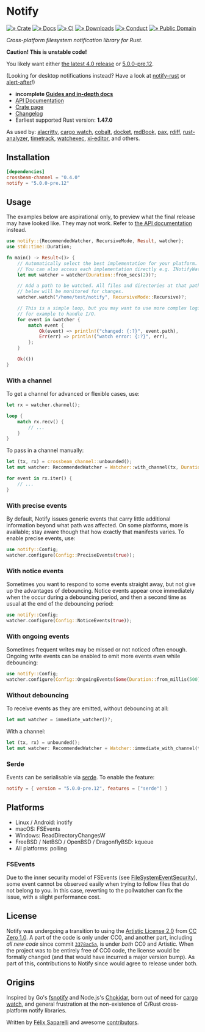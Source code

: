 # Notify

[![» Crate](https://flat.badgen.net/crates/v/notify)][crate]
[![» Docs](https://flat.badgen.net/badge/api/docs.rs/df3600)][docs]
[![» CI](https://flat.badgen.net/github/checks/notify-rs/notify/main)][build]
[![» Downloads](https://flat.badgen.net/crates/d/notify)][crate]
[![» Conduct](https://flat.badgen.net/badge/contributor/covenant/5e0d73)][coc]
[![» Public Domain](https://flat.badgen.net/badge/license/CC0-1.0/purple)][cc0]

_Cross-platform filesystem notification library for Rust._

**Caution! This is unstable code!**

You likely want either [the latest 4.0 release] or [5.0.0-pre.12].

[the latest 4.0 release]: https://github.com/notify-rs/notify/tree/v4.0.16#notify
[5.0.0-pre.12]: https://github.com/notify-rs/notify/tree/v5.0.0-pre.12#notify

(Looking for desktop notifications instead? Have a look at [notify-rust] or
[alert-after]!)

- **incomplete [Guides and in-depth docs][wiki]**
- [API Documentation][docs]
- [Crate page][crate]
- [Changelog][changelog]
- Earliest supported Rust version: **1.47.0**

As used by: [alacritty], [cargo watch], [cobalt], [docket], [mdBook], [pax],
[rdiff], [rust-analyzer], [timetrack], [watchexec], [xi-editor], and others.

## Installation

```toml
[dependencies]
crossbeam-channel = "0.4.0"
notify = "5.0.0-pre.12"
```

## Usage

The examples below are aspirational only, to preview what the final release may
have looked like. They may not work. Refer to [the API documentation][docs] instead.

```rust
use notify::{RecommendedWatcher, RecursiveMode, Result, watcher};
use std::time::Duration;

fn main() -> Result<()> {
    // Automatically select the best implementation for your platform.
    // You can also access each implementation directly e.g. INotifyWatcher.
    let mut watcher = watcher(Duration::from_secs(2))?;

    // Add a path to be watched. All files and directories at that path and
    // below will be monitored for changes.
    watcher.watch("/home/test/notify", RecursiveMode::Recursive)?;

    // This is a simple loop, but you may want to use more complex logic here,
    // for example to handle I/O.
    for event in &watcher {
        match event {
            Ok(event) => println!("changed: {:?}", event.path),
            Err(err) => println!("watch error: {:?}", err),
        };
    }

    Ok(())
}
```

### With a channel

To get a channel for advanced or flexible cases, use:

```rust
let rx = watcher.channel();

loop {
    match rx.recv() {
        // ...
    }
}
```

To pass in a channel manually:

```rust
let (tx, rx) = crossbeam_channel::unbounded();
let mut watcher: RecommendedWatcher = Watcher::with_channel(tx, Duration::from_secs(2))?;

for event in rx.iter() {
    // ...
}
```

### With precise events

By default, Notify issues generic events that carry little additional
information beyond what path was affected. On some platforms, more is
available; stay aware though that how exactly that manifests varies. To enable
precise events, use:

```rust
use notify::Config;
watcher.configure(Config::PreciseEvents(true));
```

### With notice events

Sometimes you want to respond to some events straight away, but not give up the
advantages of debouncing. Notice events appear once immediately when the occur
during a debouncing period, and then a second time as usual at the end of the
debouncing period:

```rust
use notify::Config;
watcher.configure(Config::NoticeEvents(true));
```

### With ongoing events

Sometimes frequent writes may be missed or not noticed often enough. Ongoing
write events can be enabled to emit more events even while debouncing:

```rust
use notify::Config;
watcher.configure(Config::OngoingEvents(Some(Duration::from_millis(500))));
```

### Without debouncing

To receive events as they are emitted, without debouncing at all:

```rust
let mut watcher = immediate_watcher()?;
```

With a channel:

```rust
let (tx, rx) = unbounded();
let mut watcher: RecommendedWatcher = Watcher::immediate_with_channel(tx)?;
```

### Serde

Events can be serialisable via [serde]. To enable the feature:

```toml
notify = { version = "5.0.0-pre.12", features = ["serde"] }
```

## Platforms

- Linux / Android: inotify
- macOS: FSEvents
- Windows: ReadDirectoryChangesW
- FreeBSD / NetBSD / OpenBSD / DragonflyBSD: kqueue
- All platforms: polling

### FSEvents

Due to the inner security model of FSEvents (see [FileSystemEventSecurity]),
some event cannot be observed easily when trying to follow files that do not
belong to you. In this case, reverting to the pollwatcher can fix the issue,
with a slight performance cost.

## License

Notify was undergoing a transition to using the
[Artistic License 2.0][artistic] from [CC Zero 1.0][cc0]. A part of
the code is only under CC0, and another part, including _all new code_ since
commit [`3378ac5a`], is under _both_ CC0 and Artistic. When the project was to be
entirely free of CC0 code, the license would be formally changed (and that would
have incurred a major version bump). As part of this, contributions to Notify since
would agree to release under both.

[`3378ac5a`]: https://github.com/notify-rs/notify/commit/3378ac5ad5f174dfeacce6edadd7ded1a08d384e

## Origins

Inspired by Go's [fsnotify] and Node.js's [Chokidar], born out of need for
[cargo watch], and general frustration at the non-existence of C/Rust
cross-platform notify libraries.

Written by [Félix Saparelli] and awesome [contributors].

[Chokidar]: https://github.com/paulmillr/chokidar
[FileSystemEventSecurity]: https://developer.apple.com/library/mac/documentation/Darwin/Conceptual/FSEvents_ProgGuide/FileSystemEventSecurity/FileSystemEventSecurity.html
[Félix Saparelli]: https://passcod.name
[alacritty]: https://github.com/jwilm/alacritty
[alert-after]: https://github.com/frewsxcv/alert-after
[artistic]: ./LICENSE.ARTISTIC
[build]: https://github.com/notify-rs/notify/actions
[cargo watch]: https://github.com/passcod/cargo-watch
[cc0]: ./LICENSE
[changelog]: ./CHANGELOG.md
[cobalt]: https://github.com/cobalt-org/cobalt.rs
[coc]: http://contributor-covenant.org/version/1/4/
[contributors]: https://github.com/notify-rs/notify/graphs/contributors
[crate]: https://crates.io/crates/notify
[docket]: https://iwillspeak.github.io/docket/
[docs]: https://docs.rs/notify/5.0.0-pre.12/notify/
[fsnotify]: https://github.com/go-fsnotify/fsnotify
[handlebars-iron]: https://github.com/sunng87/handlebars-iron
[hotwatch]: https://github.com/francesca64/hotwatch
[mdBook]: https://github.com/rust-lang-nursery/mdBook
[notify-rust]: https://github.com/hoodie/notify-rust
[pax]: https://pax.js.org/
[rdiff]: https://github.com/dyule/rdiff
[rust-analyzer]: https://github.com/rust-analyzer/rust-analyzer
[serde]: https://serde.rs/
[timetrack]: https://github.com/joshmcguigan/timetrack
[watchexec]: https://github.com/mattgreen/watchexec
[wiki]: https://github.com/notify-rs/notify/wiki
[xi-editor]: https://xi-editor.io/

